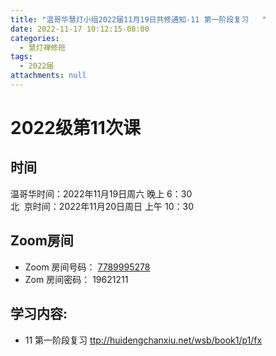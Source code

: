 ```yaml
---
title: "温哥华慧灯小组2022届11月19日共修通知-11 第一阶段复习   "
date: 2022-11-17 10:12:15-08:00
categories:
  - 慧灯禅修班
tags:
  - 2022届
attachments: null
---
```


# 2022级第11次课

## 时间

温哥华时间：2022年11月19日周六 晚上 6：30  
北  京时间：2022年11月20日周日 上午 10：30

## Zoom房间

- Zoom 房间号码： [7789995278](https://us02web.zoom.us/j/7789995278?pwd=VjZmbWJFY2k2K0E5RVB2cTNIQmhqUT09)
- Zom 房间密码： 19621211

## 学习内容:

- 11 第一阶段复习 <ttp://huidengchanxiu.net/wsb/book1/p1/fx>  